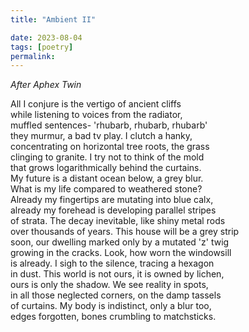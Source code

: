 ```yaml
---
title: "Ambient II"

date: 2023-08-04
tags: [poetry]
permalink:
---
```


*After Aphex Twin*

All I conjure is the vertigo of ancient cliffs  
while listening to voices from the radiator,  
muffled sentences- 'rhubarb, rhubarb, rhubarb'  
they murmur, a bad tv play. I clutch a hanky,  
concentrating on horizontal tree roots, the grass  
clinging to granite. I try not to think of the mold  
that grows logarithmically behind the curtains.  
My future is a distant ocean below, a grey blur.  
What is my life compared to weathered stone?  
Already my fingertips are mutating into blue calx,  
already my forehead is developing parallel stripes  
of strata. The decay inevitable, like shiny metal rods  
over thousands of years. This house will be a grey strip  
soon, our dwelling marked only by a mutated 'z' twig  
growing in the cracks. Look, how worn the windowsill  
is already. I sigh to the silence, tracing a hexagon  
in dust. This world is not ours, it is owned by lichen,  
ours is only the shadow. We see reality in spots,  
in all those neglected corners, on the damp tassels  
of curtains. My body is indistinct, only a blur too,   
edges forgotten, bones crumbling to matchsticks.   
